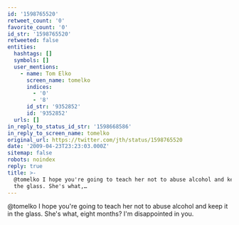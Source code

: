 ```yaml
---
id: '1598765520'
retweet_count: '0'
favorite_count: '0'
id_str: '1598765520'
retweeted: false
entities:
  hashtags: []
  symbols: []
  user_mentions:
    - name: Tom Elko
      screen_name: tomelko
      indices:
        - '0'
        - '8'
      id_str: '9352852'
      id: '9352852'
  urls: []
in_reply_to_status_id_str: '1598668586'
in_reply_to_screen_name: tomelko
original_url: https://twitter.com/jth/status/1598765520
date: '2009-04-23T23:23:03.000Z'
sitemap: false
robots: noindex
reply: true
title: >-
  @tomelko I hope you're going to teach her not to abuse alcohol and keep it in
  the glass. She's what,…
---
```


@tomelko I hope you're going to teach her not to abuse alcohol and keep it in the glass. She's what, eight months? I'm disappointed in you.